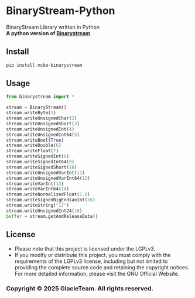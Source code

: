 # BinaryStream-Python
BinaryStream Library written in Python  
**A python version of [Binarystream](https://github.com/GlacieTeam/BinaryStream)**

## Install
```bash
pip install mcbe-binarystream
```

## Usage
```Python
from binarystream import *

stream = BinaryStream()
stream.writeByte(1)
stream.writeUnsignedChar(2)
stream.writeUnsignedShort(3)
stream.writeUnsignedInt(4)
stream.writeUnsignedInt64(5)
stream.writeBool(True)
stream.writeDouble(6)
stream.writeFloat(7)
stream.writeSignedInt(8)
stream.writeSignedInt64(9)
stream.writeSignedShort(10)
stream.writeUnsignedVarInt(11)
stream.writeUnsignedVarInt64(12)
stream.writeVarInt(13)
stream.writeVarInt64(14)
stream.writeNormalizedFloat(1.0)
stream.writeSignedBigEndianInt(16)
stream.writeString("17")
stream.writeUnsignedInt24(18)
buffer = stream.getAndReleaseData()
```

## License
- Please note that this project is licensed under the LGPLv3.
- If you modify or distribute this project, you must comply with the requirements of the LGPLv3 license, including but not limited to providing the complete source code and retaining the copyright notices. For more detailed information, please visit the GNU Official Website.

### Copyright © 2025 GlacieTeam. All rights reserved.
